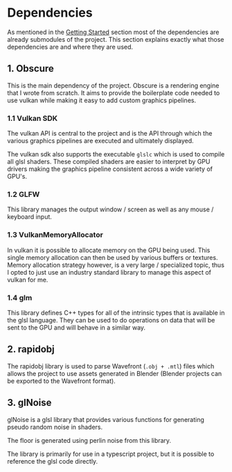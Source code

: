 # Dependencies

As mentioned in the [Getting Started](Getting-Started.md) section most of the dependencies are already submodules of the project.
This section explains exactly what those dependencies are and where they are used.

## 1. Obscure
This is the main dependency of the project.
Obscure is a rendering engine that I wrote from scratch. It aims to provide the boilerplate code needed
to use vulkan while making it easy to add custom graphics pipelines.

### 1.1 Vulkan SDK
The vulkan API is central to the project and is the API through which the various graphics pipelines are executed and ultimately displayed.

The vulkan sdk also supports the executable `glslc` which is used to compile all glsl shaders. 
These compiled shaders are easier to interpret by GPU drivers making the graphics pipeline consistent across a wide variety of GPU's.

### 1.2 GLFW
This library manages the output window / screen as well as any mouse / keyboard input.

### 1.3 VulkanMemoryAllocator
In vulkan it is possible to allocate memory on the GPU being used. 
This single memory allocation can then be used by various buffers or textures. 
Memory allocation strategy however, is a very large / specialized topic, 
thus I opted to just use an industry standard library to manage this aspect of vulkan for me.

### 1.4 glm
This library defines C++ types for all of the intrinsic types that is available in the glsl language.
They can be used to do operations on data that will be sent to the GPU and will behave in a similar way.

## 2. rapidobj
The rapidobj library is used to parse Wavefront (`.obj + .mtl`) files which allows the project to use assets generated in Blender
(Blender projects can be exported to the Wavefront format).

## 3. glNoise
glNoise is a glsl library that provides various functions for generating pseudo random noise in shaders.

The floor is generated using perlin noise from this library.

The library is primarily for use in a typescript project, but it is possible to reference the glsl code directly.